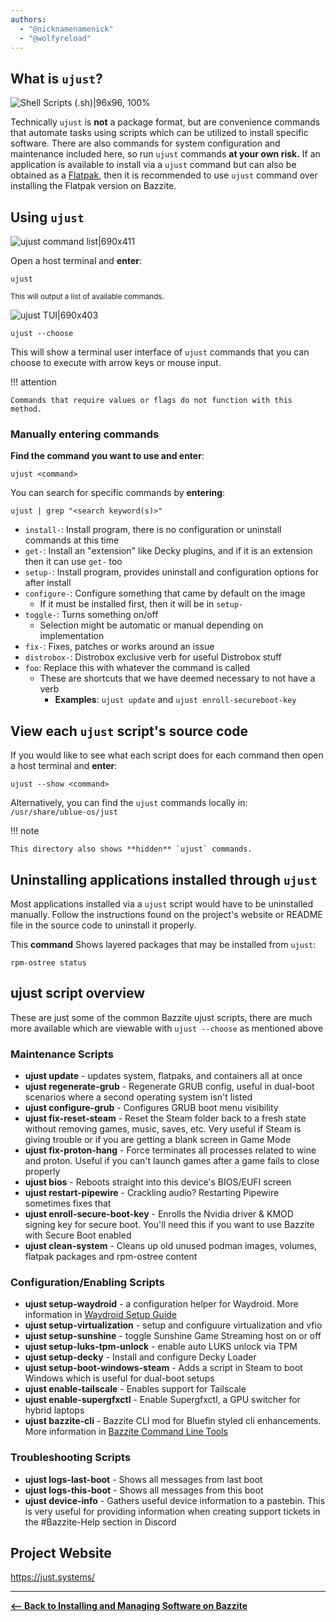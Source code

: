 ```yaml
---
authors:
  - "@nicknamenamenick"
  - "@wolfyreload"
---
```


<!-- ANCHOR: METADATA -->
<!--{"url_discourse": "https://universal-blue.discourse.group/docs?topic=2638", "fetched_at": "2024-09-03 16:43:04.643633+00:00"}-->
<!-- ANCHOR_END: METADATA -->

## What is `ujust`?

![Shell Scripts (.sh)|96x96, 100%](../img/Shell_Scripts__sh.png)

Technically `ujust` is **not** a package format, but are convenience commands that automate tasks using scripts which can be utilized to install specific software. There are also commands for system configuration and maintenance included here, so run `ujust` commands **at your own risk.**  If an application is available to install via a `ujust` command but can also be obtained as a [Flatpak](/Installing_and_Managing_Software/Flatpak/), then it is recommended to use `ujust` command over installing the Flatpak version on Bazzite.

## Using `ujust`

![ujust command list|690x411](../img/ujust_command_list.png)

Open a host terminal and **enter**:

```
ujust
```

<sub>This will output a list of available commands.</sub>

![ujust TUI|690x403](../img/ujust_TUI.png)

```
ujust --choose
```

This will show a terminal user interface of `ujust` commands that you can choose to execute with arrow keys or mouse input.

!!! attention
    
    Commands that require values or flags do not function with this method.

### Manually entering commands

**Find the command you want to use and enter**:

```
ujust <command>
```

You can search for specific commands by **entering**:

```
ujust | grep "<search keyword(s)>"
```

- `install-`: Install program, there is no configuration or uninstall commands at this time
- `get-`: Install an "extension" like Decky plugins, and if it is an extension then it can use `get-` too
- `setup-`: Install program, provides uninstall and configuration options for after install
- `configure-`: Configure something that came by default on the image
  - If it must be installed first, then it will be in `setup-`
- `toggle-`: Turns something on/off
  - Selection might be automatic or manual depending on implementation
- `fix-`: Fixes, patches or works around an issue
- `distrobox-`: Distrobox exclusive verb for useful Distrobox stuff
- `foo`: Replace this with whatever the command is called
  - These are shortcuts that we have deemed necessary to not have a verb
    - **Examples**: `ujust update` and `ujust enroll-secureboot-key`

## View each `ujust` script's source code

If you would like to see what each script does for each command then open a host terminal and **enter**:

```
ujust --show <command>
```

Alternatively, you can find the `ujust` commands locally in:
`/usr/share/ublue-os/just`

!!! note
    
    This directory also shows **hidden** `ujust` commands.

## Uninstalling applications installed through `ujust`

Most applications installed via a `ujust` script would have to be uninstalled manually. Follow the instructions found on the project's website or README file in the source code to uninstall it properly.

This **command** Shows layered packages that may be installed from `ujust`:

```
rpm-ostree status
```

## ujust script overview

These are just some of the common Bazzite ujust scripts, there are much more available which are viewable with `ujust --choose` as mentioned above

### Maintenance Scripts

- **ujust update** - updates system, flatpaks, and containers all at once
- **ujust regenerate-grub** - Regenerate GRUB config, useful in dual-boot scenarios where a second operating system isn't listed
- **ujust configure-grub** - Configures GRUB boot menu visibility
- **ujust fix-reset-steam** - Reset the Steam folder back to a fresh state without removing games, music, saves, etc. Very useful if Steam is giving trouble or if you are getting a blank screen in Game Mode
- **ujust fix-proton-hang** - Force terminates all processes related to wine and proton. Useful if you can't launch games after a game fails to close properly
- **ujust bios** - Reboots straight into this device's BIOS/EUFI screen
- **ujust restart-pipewire** - Crackling audio? Restarting Pipewire sometimes fixes that
- **ujust enroll-secure-boot-key** - Enrolls the Nvidia driver & KMOD signing key for secure boot. You'll need this if you want to use Bazzite with Secure Boot enabled
- **ujust clean-system** - Cleans up old unused podman images, volumes, flatpak packages and rpm-ostree content

### Configuration/Enabling Scripts

- **ujust setup-waydroid** - a configuration helper for Waydroid. More information in [Waydroid Setup Guide](../Installing_and_Managing_Software/Waydroid_Setup_Guide.md)
- **ujust setup-virtualization** - setup and configuure virtualization and vfio
- **ujust setup-sunshine** - toggle Sunshine Game Streaming host on or off
- **ujust setup-luks-tpm-unlock** - enable auto LUKS unlock via TPM
- **ujust setup-decky** - Install and configure Decky Loader
- **ujust setup-boot-windows-steam** - Adds a script in Steam to boot Windows which is useful for dual-boot setups
- **ujust enable-tailscale** - Enables support for Tailscale
- **ujust enable-supergfxctl** - Enable Supergfxctl, a GPU switcher for hybrid laptops
- **ujust bazzite-cli** - Bazzite CLI mod for Bluefin styled cli enhancements. More information in [Bazzite Command Line Tools](../Advanced/bazzite-cli.md)

### Troubleshooting Scripts

- **ujust logs-last-boot** - Shows all messages from last boot
- **ujust logs-this-boot** - Shows all messages from this boot
- **ujust device-info** - Gathers useful device information to a pastebin. This is very useful for providing information when creating support tickets in the #Bazzite-Help section in Discord


## Project Website

https://just.systems/

<hr>


[**<-- Back to Installing and Managing Software on Bazzite**](./index.md)
